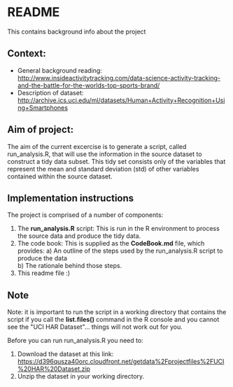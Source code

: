 # README

This contains background info about the project

## Context:
* General background reading: http://www.insideactivitytracking.com/data-science-activity-tracking-and-the-battle-for-the-worlds-top-sports-brand/
* Description of dataset: http://archive.ics.uci.edu/ml/datasets/Human+Activity+Recognition+Using+Smartphones 
 
## Aim of project:
The aim of the current excercise is to generate a script, called run_analysis.R, that will use the information in the source dataset to construct a tidy data subset. This tidy set consists only of the variables that represent the mean and standard deviation (std) of other variables contained within the source dataset.

## Implementation instructions
The project is comprised of a number of components: 
1) The **run_analysis.R** script: This is run in the R environment to process the source data and produce the tidy data.
2) The code book: This is supplied as the **CodeBook.md** file, which provides:
    a) An outline of the steps used by the run_analysis.R script to produce the data  
    b) The rationale behind those steps.  
3) This readme file :)

## Note
Note: it is important to run the script in a working directory that contains the script if you call the **list.files()** command in the R console and you cannot see the "UCI HAR Dataset"... things will not work out for you.   

Before you can run run_analysis.R you need to:   
1. Download the dataset at this link:
https://d396qusza40orc.cloudfront.net/getdata%2Fprojectfiles%2FUCI%20HAR%20Dataset.zip   
2. Unzip the dataset in your working directory.